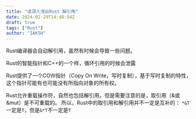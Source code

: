 ```yaml
---
title: "读深入浅出Rust 解引用"
date: 2024-02-29T14:48:54Z
draft: true
tags: ["Rust"]
author: "IAKSH"
---
```


Rust编译器会自动解引用，虽然有时候会导致一些问题。
<!--more-->
Rust的智能指针和C++的一个样，循环引用的时候会泄露

Rust提供了一个COW指针（Copy On Write，写时复制），基于写时复制的特性，这个指针可能有也可能没有所指向对象的所有权。

Rust允许重载操作符，自然也包括解引用。但是需要注意的是，取引用（&或&mut）是不可重载的。
所以，Rust中的取引用和解引用并不一定是互补的：
`*&T`一定是`T`，但是`&*T`不一定是`T`